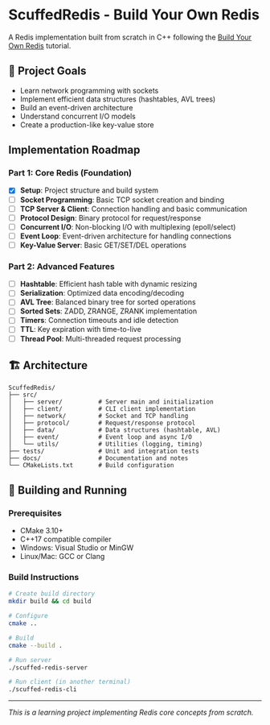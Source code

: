 # ScuffedRedis - Build Your Own Redis

A Redis implementation built from scratch in C++ following the [Build Your Own Redis](https://build-your-own.org/redis) tutorial.

## 🎯 Project Goals

- Learn network programming with sockets
- Implement efficient data structures (hashtables, AVL trees)
- Build an event-driven architecture
- Understand concurrent I/O models
- Create a production-like key-value store

## Implementation Roadmap

### Part 1: Core Redis (Foundation)

- [x] **Setup**: Project structure and build system
- [ ] **Socket Programming**: Basic TCP socket creation and binding
- [ ] **TCP Server & Client**: Connection handling and basic communication
- [ ] **Protocol Design**: Binary protocol for request/response
- [ ] **Concurrent I/O**: Non-blocking I/O with multiplexing (epoll/select)
- [ ] **Event Loop**: Event-driven architecture for handling connections
- [ ] **Key-Value Server**: Basic GET/SET/DEL operations

### Part 2: Advanced Features

- [ ] **Hashtable**: Efficient hash table with dynamic resizing
- [ ] **Serialization**: Optimized data encoding/decoding
- [ ] **AVL Tree**: Balanced binary tree for sorted operations
- [ ] **Sorted Sets**: ZADD, ZRANGE, ZRANK implementation
- [ ] **Timers**: Connection timeouts and idle detection
- [ ] **TTL**: Key expiration with time-to-live
- [ ] **Thread Pool**: Multi-threaded request processing

## 🏗️ Architecture

```
ScuffedRedis/
├── src/
│   ├── server/          # Server main and initialization
│   ├── client/          # CLI client implementation
│   ├── network/         # Socket and TCP handling
│   ├── protocol/        # Request/response protocol
│   ├── data/            # Data structures (hashtable, AVL)
│   ├── event/           # Event loop and async I/O
│   └── utils/           # Utilities (logging, timing)
├── tests/               # Unit and integration tests
├── docs/                # Documentation and notes
└── CMakeLists.txt       # Build configuration
```

## 🚀 Building and Running

### Prerequisites
- CMake 3.10+
- C++17 compatible compiler
- Windows: Visual Studio or MinGW
- Linux/Mac: GCC or Clang

### Build Instructions

```bash
# Create build directory
mkdir build && cd build

# Configure
cmake ..

# Build
cmake --build .

# Run server
./scuffed-redis-server

# Run client (in another terminal)
./scuffed-redis-cli
```

---

*This is a learning project implementing Redis core concepts from scratch.*
